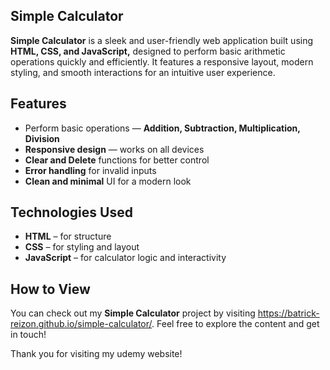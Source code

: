 ## Simple Calculator
**Simple Calculator** is a sleek and user-friendly web application built using **HTML, CSS, and JavaScript,** designed to perform basic arithmetic operations quickly and efficiently. It features a responsive layout, modern styling, and smooth interactions for an intuitive user experience.

## Features
- Perform basic operations — **Addition, Subtraction, Multiplication, Division**
- **Responsive design** — works on all devices
- **Clear and Delete** functions for better control
- **Error handling** for invalid inputs
- **Clean and minimal** UI for a modern look

## Technologies Used
- **HTML** – for structure
- **CSS** – for styling and layout
- **JavaScript** – for calculator logic and interactivity

## How to View
You can check out my **Simple Calculator** project by visiting  https://batrick-reizon.github.io/simple-calculator/. Feel free to explore the content and get in touch!

Thank you for visiting my udemy website!
